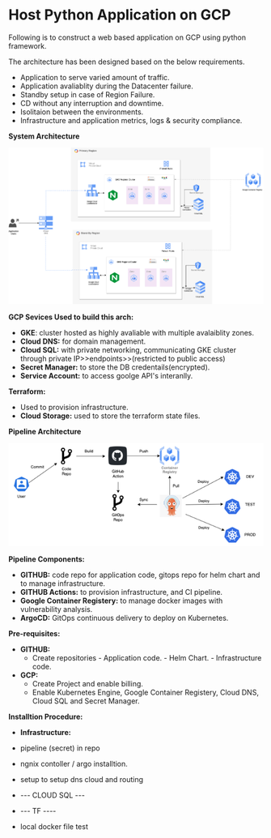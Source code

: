 # Host Python Application on GCP

Following is to construct a web based application on GCP using python framework. 

The architecture has been designed based on the below requirements.  

* Application to serve varied amount of traffic.
* Application avaliablity during the Datacenter failure. 
* Standby setup in case of Region Failure.
* CD without any interruption and downtime.
* Isolitaion between the environments.
* Infrastructure and application metrics, logs & security compliance.

**System Architecture**

![architecture sketch](/design/Infrastructure-design.png)

**GCP Sevices Used to build this arch:** 

* **GKE**: cluster hosted as highly avaliable with multiple avalaiblity zones. 
* **Cloud DNS:** for domain management.
* **Cloud SQL:** with private networking, communicating GKE cluster through private IP>>endpoints>>(restricted to public access)
* **Secret Manager:** to store the DB credentails(encrypted).
* **Service Account:** to access goolge API's interanlly. 



**Terraform:**
* Used to provision infrastructure. 
* **Cloud Storage:** used to store the terraform state files. 

**Pipeline Architecture**

![pipeline sketch](/design/pipeline-design.png)


**Pipeline Components:**
 
* **GITHUB:** code repo for application code, gitops repo for helm chart and to manage infrastructure. 
* **GITHUB Actions:** to provision infrastructure, and CI pipeline. 
* **Google Container Registery:** to manage docker images with vulnerability analysis. 
* **ArgoCD:** GitOps continuous delivery to deploy on Kubernetes. 


**Pre-requisites:**

* **GITHUB:** 
  - Create repositories 
        - Application code.
        - Helm Chart. 
        - Infrastructure code. 
* **GCP:** 
  - Create Project and enable billing.
  - Enable Kubernetes Engine, Google Container Registery, Cloud DNS, Cloud SQL and Secret Manager. 


**Installtion Procedure:**

  * **Infrastructure:**
  * pipeline  (secret) in repo
  * ngnix contoller / argo installtion.
  * setup to setup dns cloud and routing 
  * --- CLOUD SQL ---
  * --- TF ---- 


* local docker file test
